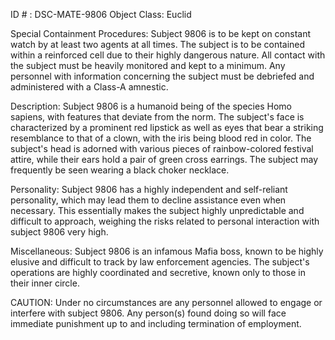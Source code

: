 ID # : DSC-MATE-9806
Object Class: Euclid

Special Containment Procedures:
Subject 9806 is to be kept on constant watch by at least two agents at all times. The subject is to be contained within a reinforced cell due to their highly dangerous nature. All contact with the subject must be heavily monitored and kept to a minimum. Any personnel with information concerning the subject must be debriefed and administered with a Class-A amnestic.

Description:
Subject 9806 is a humanoid being of the species Homo sapiens, with features that deviate from the norm. The subject's face is characterized by a prominent red lipstick as well as eyes that bear a striking resemblance to that of a clown, with the iris being blood red in color. The subject's head is adorned with various pieces of rainbow-colored festival attire, while their ears hold a pair of green cross earrings. The subject may frequently be seen wearing a black choker necklace.

Personality:
Subject 9806 has a highly independent and self-reliant personality, which may lead them to decline assistance even when necessary. This essentially makes the subject highly unpredictable and difficult to approach, weighing the risks related to personal interaction with subject 9806 very high.

Miscellaneous:
Subject 9806 is an infamous Mafia boss, known to be highly elusive and difficult to track by law enforcement agencies. The subject's operations are highly coordinated and secretive, known only to those in their inner circle.

CAUTION:
Under no circumstances are any personnel allowed to engage or interfere with subject 9806. Any person(s) found doing so will face immediate punishment up to and including termination of employment.